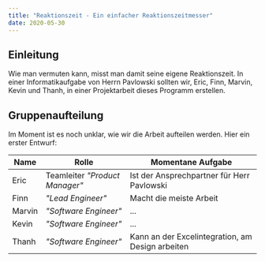 ```yaml
---
title: "Reaktionszeit - Ein einfacher Reaktionszeitmesser"
date: 2020-05-30
---
```


## Einleitung
Wie man vermuten kann, misst man damit seine eigene Reaktionszeit. In einer Informatikaufgabe von Herrn Pavlowski sollten wir, Eric, Finn, Marvin, Kevin und Thanh, in einer Projektarbeit dieses Programm erstellen.

## Gruppenaufteilung
Im Moment ist es noch unklar, wie wir die Arbeit aufteilen werden. Hier ein erster Entwurf:

Name | Rolle | Momentane Aufgabe
--- | --- | ---
Eric | Teamleiter *"Product Manager"* | Ist der Ansprechpartner für Herr Pavlowski
Finn | *"Lead Engineer"* | Macht die meiste Arbeit
Marvin | *"Software Engineer"* | ...
Kevin | *"Software Engineer"* | ...
Thanh | *"Software Engineer"* | Kann an der Excelintegration, am Design arbeiten
